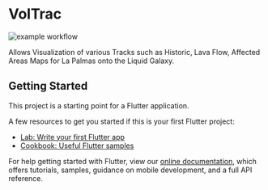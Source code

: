# VolTrac
![example workflow](https://github.com/github/docs/actions/workflows/main.yml/badge.svg)

Allows Visualization of various Tracks such as Historic, Lava Flow, Affected Areas Maps for La Palmas onto the Liquid Galaxy. 

## Getting Started

This project is a starting point for a Flutter application.

A few resources to get you started if this is your first Flutter project:

- [Lab: Write your first Flutter app](https://flutter.dev/docs/get-started/codelab)
- [Cookbook: Useful Flutter samples](https://flutter.dev/docs/cookbook)

For help getting started with Flutter, view our
[online documentation](https://flutter.dev/docs), which offers tutorials,
samples, guidance on mobile development, and a full API reference.
